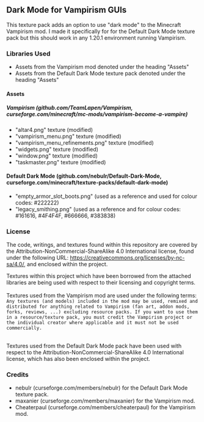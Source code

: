 ## Dark Mode for Vampirism GUIs
This texture pack adds an option to use "dark mode" to the Minecraft Vampirism mod. I made it specifically for for the Default Dark Mode texture pack but this should work in any 1.20.1 environment running Vampirism.

### Libraries Used
* Assets from the Vampirism mod denoted under the heading "Assets"<br>
* Assets from the Default Dark Mode texture pack denoted under the heading "Assets"<br>

#### Assets
##### Vampirism (github.com/TeamLapen/Vampirism, curseforge.com/minecraft/mc-mods/vampirism-become-a-vampire)
* "altar4.png" texture (modified)
* "vampirism_menu.png" texture (modified)
* "vampirism_menu_refinements.png" texture (modified)
* "widgets.png" texture (modified)
* "window.png" texture (modified)
* "taskmaster.png" texture (modified)

#### Default Dark Mode (github.com/nebuIr/Default-Dark-Mode, curseforge.com/minecraft/texture-packs/default-dark-mode)
* "empty_armor_slot_boots.png" (used as a reference and used for colour codes: #222222)
* "legacy_smithing.png" (used as a reference and for colour codes: #161616, #4F4F4F, #666666, #383838)

### License
The code, writings, and textures found within this repository are covered by the Attribution-NonCommercial-ShareAlike 4.0 International license, found under the following URL: https://creativecommons.org/licenses/by-nc-sa/4.0/, and enclosed within the project.

Textures within this project which have been borrowed from the attached libraries are being used with respect to their licensing and copyright terms.<br><br>
Textures used from the Vampirism mod are used under the following terms: `Any textures (and models) included in the mod may be used, remixed and distributed for anything related to Vampirism (fan art, addon mods, forks, reviews, ...) excluding resource packs.
If you want to use them in a resource/texture pack, you must credit the Vampirism project or the individual creator where applicable and it must not be used commercially.`<br><br>

Textures used from the Default Dark Mode pack have been used with respect to the Attribution-NonCommercial-ShareAlike 4.0 International license, which has also been enclosed within the project.

### Credits
* nebuIr (curseforge.com/members/nebulr) for the Default Dark Mode texture pack.<br>
* maxanier (curseforge.com/members/maxanier) for the Vampirism mod.<br>
* Cheaterpaul (curseforge.com/members/cheaterpaul) for the Vampirism mod.<br>
